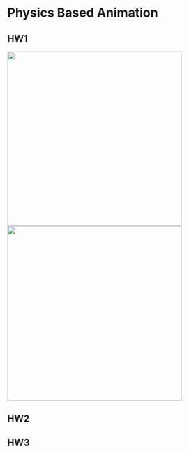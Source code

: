 # Physics Based Animation 

## HW1

<!-- 
drag to move the ball , speed based on length of clicks 
press control and left click 
press option and left click 
-->
<!-- ![ezgif com-video-to-gif](https://github.com/nishita96/PhysicsBasedAnimation/assets/24264347/2b8efc16-f3bf-4d61-bccd-0432dc00d617.gif) -->
<img src="https://github.com/nishita96/PhysicsBasedAnimation/assets/24264347/2b8efc16-f3bf-4d61-bccd-0432dc00d617.gif" width="400">


<!-- ![pba1_spiral](https://github.com/nishita96/PhysicsBasedAnimation/assets/24264347/815226e4-5261-45de-84a9-a571303112e0) -->
<img src="https://github.com/nishita96/PhysicsBasedAnimation/assets/24264347/815226e4-5261-45de-84a9-a571303112e0.gif" width="400">

## HW2

<!-- 
drag to move the ball , speed based on length of clicks 
press control and left click 
press option and left click 
-->


## HW3

<!-- 
drag to move the ball , speed based on length of clicks 
press control and left click 
press option and left click 
-->


